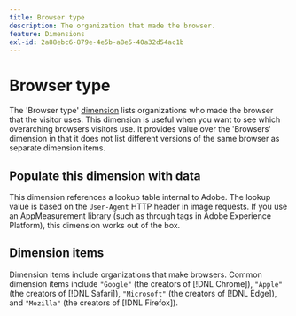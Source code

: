 ```yaml
---
title: Browser type
description: The organization that made the browser.
feature: Dimensions
exl-id: 2a88ebc6-879e-4e5b-a8e5-40a32d54ac1b
---
```

# Browser type

The 'Browser type' [dimension](overview.md) lists organizations who made the browser that the visitor uses. This dimension is useful when you want to see which overarching browsers visitors use. It provides value over the 'Browsers' dimension in that it does not list different versions of the same browser as separate dimension items.

## Populate this dimension with data

This dimension references a lookup table internal to Adobe. The lookup value is based on the `User-Agent` HTTP header in image requests. If you use an AppMeasurement library (such as through tags in Adobe Experience Platform), this dimension works out of the box.

## Dimension items

Dimension items include organizations that make browsers. Common dimension items include `"Google"` (the creators of [!DNL Chrome]), `"Apple"` (the creators of [!DNL Safari]), `"Microsoft"` (the creators of [!DNL Edge]), and `"Mozilla"` (the creators of [!DNL Firefox]).

